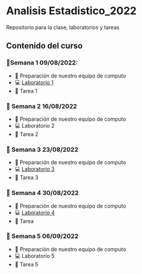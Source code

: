 # Analisis Estadistico_2022

Repositorio para la clase, laboratorios y tareas

## Contenido del curso

### :date:Semana 1 09/08/2022:
+ :notebook: Preparación de nuestro equipo de computo
+ :computer: [Laboratorio 1](Laboratorios/Laboratorio01_JorgeLuna.R)
+ :school_satchel: Tarea 1

### :date: Semana 2 16/08/2022
+ :notebook: Preparación de nuestro equipo de computo
+ :computer: Laboratorio 2
+ :school_satchel: Tarea 2

### :date: Semana 3 23/08/2022
+ :notebook: Preparación de nuestro equipo de computo
+ :computer: [Laboratorio 3](Laboratorios/Laboratorio02_JorgeLuna.R)
+ :school_satchel: Tarea 3

### :date: Semana 4 30/08/2022
+ :notebook: Preparación de nuestro equipo de computo
+ :computer: [Laboratorio 4](Laboratorios/Laboratorio04_JorgeLuna.R)
+ :school_satchel: Tarea 

### :date: Semana 5 06/09/2022
+ :notebook: Preparación de nuestro equipo de computo
+ :computer: Laboratorio 5
+ :school_satchel: Tarea 5
